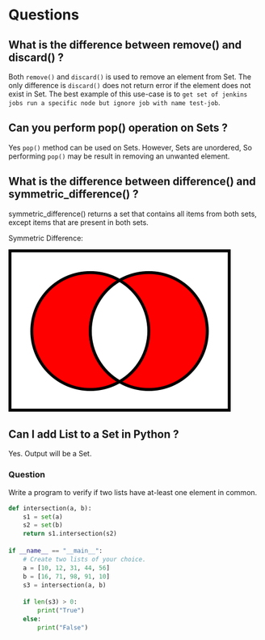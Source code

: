 # Questions

## What is the difference between remove() and discard() ?

Both `remove()` and `discard()` is used to remove an element from Set. The only difference is `discard()` does not return error if the element does not exist in Set. The best example of this use-case is to `get set of jenkins jobs run a specific node but ignore job with name test-job`.

## Can you perform pop() operation on Sets ?

Yes `pop()` method can be used on Sets. However, Sets are unordered, So performing `pop()` may be result in removing an unwanted element.

## What is the difference between difference() and symmetric_difference() ?

symmetric_difference() returns a set that contains all items from both sets, except items that are present in both sets.

Symmetric Difference:

![Symmetric_Difference](../../assets/images/AsymmetricB.png)

## Can I add List to a Set in Python ?

Yes. Output will be a Set.

### Question

Write a program to verify if two lists have at-least one element in common.

```python
def intersection(a, b):
    s1 = set(a)
    s2 = set(b)
    return s1.intersection(s2)

if __name__ == "__main__":
    # Create two lists of your choice.
    a = [10, 12, 31, 44, 56]
    b = [16, 71, 98, 91, 10]
    s3 = intersection(a, b)

    if len(s3) > 0:
        print("True")
    else:
        print("False")
```
